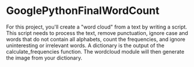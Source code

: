 # GooglePythonFinalWordCount
For this project, you'll create a "word cloud" from a text by writing a script. This script needs to process the text, remove punctuation, ignore case and words
that do not contain all alphabets, count the frequencies, and ignore uninteresting or irrelevant words. A dictionary is the output of the calculate_frequencies function. 
The wordcloud module will then generate the image from your dictionary.
